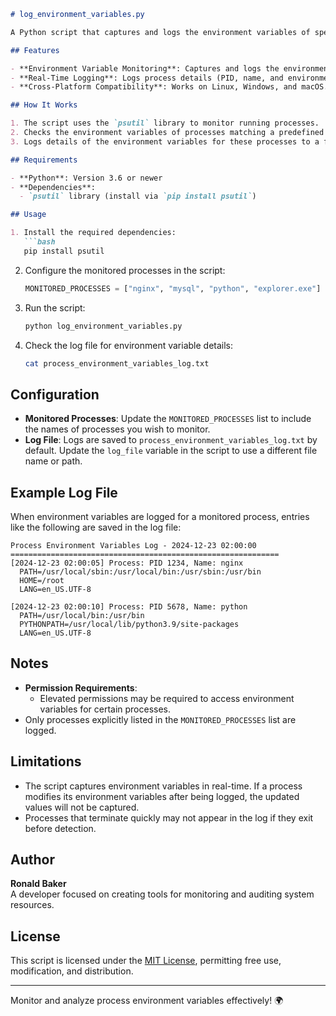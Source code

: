 ```markdown
# log_environment_variables.py

A Python script that captures and logs the environment variables of specific processes. This tool is useful for debugging, monitoring, and auditing processes with critical or sensitive configurations.

## Features

- **Environment Variable Monitoring**: Captures and logs the environment variables of specified processes.
- **Real-Time Logging**: Logs process details (PID, name, and environment variables) with timestamps.
- **Cross-Platform Compatibility**: Works on Linux, Windows, and macOS.

## How It Works

1. The script uses the `psutil` library to monitor running processes.
2. Checks the environment variables of processes matching a predefined list of monitored process names.
3. Logs details of the environment variables for these processes to a file and optionally prints them to the console.

## Requirements

- **Python**: Version 3.6 or newer
- **Dependencies**:
  - `psutil` library (install via `pip install psutil`)

## Usage

1. Install the required dependencies:
   ```bash
   pip install psutil
   ```

2. Configure the monitored processes in the script:
   ```python
   MONITORED_PROCESSES = ["nginx", "mysql", "python", "explorer.exe"]
   ```

3. Run the script:
   ```bash
   python log_environment_variables.py
   ```

4. Check the log file for environment variable details:
   ```bash
   cat process_environment_variables_log.txt
   ```

## Configuration

- **Monitored Processes**: Update the `MONITORED_PROCESSES` list to include the names of processes you wish to monitor.
- **Log File**: Logs are saved to `process_environment_variables_log.txt` by default. Update the `log_file` variable in the script to use a different file name or path.

## Example Log File

When environment variables are logged for a monitored process, entries like the following are saved in the log file:

```
Process Environment Variables Log - 2024-12-23 02:00:00
============================================================
[2024-12-23 02:00:05] Process: PID 1234, Name: nginx
  PATH=/usr/local/sbin:/usr/local/bin:/usr/sbin:/usr/bin
  HOME=/root
  LANG=en_US.UTF-8

[2024-12-23 02:00:10] Process: PID 5678, Name: python
  PATH=/usr/local/bin:/usr/bin
  PYTHONPATH=/usr/local/lib/python3.9/site-packages
  LANG=en_US.UTF-8
```

## Notes

- **Permission Requirements**:
  - Elevated permissions may be required to access environment variables for certain processes.
- Only processes explicitly listed in the `MONITORED_PROCESSES` list are logged.

## Limitations

- The script captures environment variables in real-time. If a process modifies its environment variables after being logged, the updated values will not be captured.
- Processes that terminate quickly may not appear in the log if they exit before detection.

## Author

**Ronald Baker**  
A developer focused on creating tools for monitoring and auditing system resources.

## License

This script is licensed under the [MIT License](LICENSE), permitting free use, modification, and distribution.

---

Monitor and analyze process environment variables effectively! 🌍
```